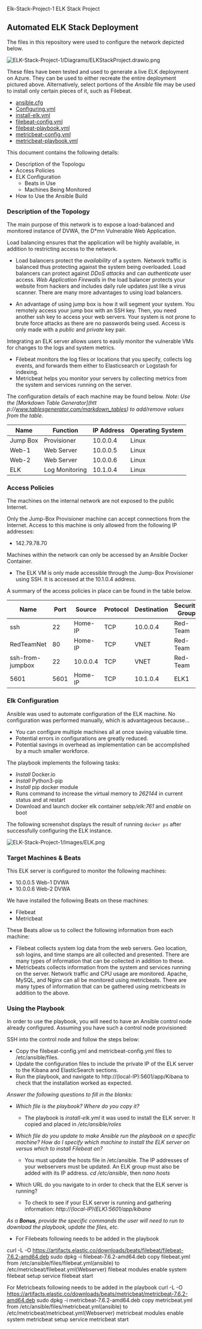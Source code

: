 Elk-Stack-Project-1
ELK Stack Project
## Automated ELK Stack Deployment

The files in this repository were used to configure the network depicted below.

![ELK-Stack-Project-1/Diagrams/ELKStackProject.drawio.png](https://github.com/cbeaver10/Elk-Stack-Project-1/blob/main/Diagrams/ELKStackProject.drawio.png)


These files have been tested and used to generate a live ELK deployment on Azure. They can be used to either recreate the entire deployment pictured above. Alternatively, select portions of the *Ansible* file may be used to install only certain pieces of it, such as Filebeat.

  - [ansible.cfg](Ansible/ansible.cfg)
  - [Configuring.yml](Ansible/Configuring.yml)
  - [install-elk.yml](Ansible/install-elk.yml)
  - [filebeat-config.yml](Ansible/filebeat-config.yml)
  - [filebeat-playbook.yml](Ansible/filebeat-playbook.yml)
  - [metricbeat-config.yml](Ansible/metricbeat-config.yml)
  - [metricbeat-playbook.yml](Ansible/metricbeat-playbook.yml)


This document contains the following details:
- Description of the Topologu
- Access Policies
- ELK Configuration
  - Beats in Use
  - Machines Being Monitored
- How to Use the Ansible Build


### Description of the Topology

The main purpose of this network is to expose a load-balanced and monitored instance of DVWA, the D*mn Vulnerable Web Application.

Load balancing ensures that the application will be highly available, in addition to restricting access to the network.
- Load balancers protect the *availability* of a system. Network traffic is balanced thus protecting against the system being overloaded. Load balancers can protect against *DDoS attacks* and can *authenticate* user access. *Web Application Firewalls* in the load balancer protects your website from hackers and includes daily rule updates just like a virus scanner. There are many more advantages to using load balancers.

- An advantage of using jump box is how it will segment your system. You remotely access your jump box with an SSH key. Then, you need another ssh key to access your web servers. Your system is not prone to brute force attacks as there are no passwords being used. Access is only made with a *public* and *private* key pair.

Integrating an ELK server allows users to easily monitor the vulnerable VMs for changes to the logs and system metrics.
- Filebeat monitors the log files or locations that you specify, collects log events, and forwards them either to Elasticsearch or Logstash for indexing.
- Metricbeat helps you monitor your servers by collecting metrics from the system and services running on the server.

The configuration details of each machine may be found below.
_Note: Use the [Markdown Table Generator](htt p://www.tablesgenerator.com/markdown_tables) to add/remove values from the table_.

|  Name    | Function      |IP Address|Operating System|
|----------|---------------|----------|-------|
| Jump Box | Provisioner   | 10.0.0.4 | Linux |   
| Web-1    | Web Server    | 10.0.0.5 | Linux |   
| Web-2    | Web Server    | 10.0.0.6 | Linux |   
| ELK      | Log Monitoring| 10.1.0.4 | Linux |   

### Access Policies

The machines on the internal network are not exposed to the public Internet. 

Only the Jump-Box Provisioner machine can accept connections from the Internet. Access to this machine is only allowed from the following IP addresses:
- 142.79.78.70

Machines within the network can only be accessed by an Ansible Docker Container.
- The ELK VM is only made accessible through the Jump-Box Provisioner using SSH. It is accessed at the 10.1.0.4 address.

A summary of the access policies in place can be found in the table below.

|       Name   | Port   | Source        | Protocol  | Destination | Security Group |
|--------------|--------|---------------|-----------|-------------|---------------|
| ssh          | 22     | Home-IP    | TCP       | 10.0.0.4     | Red-Team       |
| RedTeamNet  | 80     | Home-IP    | TCP       | VNET        | Red-Team       |
| ssh-from-jumpbox | 22 | 10.0.0.4   | TCP       | VNET        | Red-Team       |
| 5601         | 5601   | Home-IP    | TCP       | 10.1.0.4    | ELK1           |
### Elk Configuration

Ansible was used to automate configuration of the ELK machine. No configuration was performed manually, which is advantageous because...
- You can configure multiple machines all at once saving valuable time.
- Potential errors in configurations are greatly reduced.
- Potential savings in overhead as implementation can be accomplished by a much smaller workforce.

The playbook implements the following tasks:
- *Install* Docker.io
- *Install* Python3-pip
- *Install* pip docker module
- Runs command to increase the virtual memory to *262144* in current status and at restart
- Download and launch docker elk container *sebp/elk:761* and *enable* on boot

The following screenshot displays the result of running `docker ps` after successfully configuring the ELK instance.

![ELK-Stack-Project-1/Images/ELK.png](https://github.com/cbeaver10/Elk-Stack-Project-1/blob/main/Images/ELK.png)

### Target Machines & Beats
This ELK server is configured to monitor the following machines:
- 10.0.0.5 Web-1 DVWA
- 10.0.0.6 Web-2 DVWA

We have installed the following Beats on these machines:
- Filebeat
- Metricbeat

These Beats allow us to collect the following information from each machine:
- Filebeat collects system log data from the web servers. Geo location, ssh logins, and time stamps are all collected and presented. There are many types of information that can be collected in addition to these.
- Metricbeats collects information from the system and services running on the server. Network traffic and CPU usage are monitored. Apache, MySQL, and Nginx can all be monitored using metricbeats. There are many types of information that can be gathered using metricbeats in addition to the above.

### Using the Playbook
In order to use the playbook, you will need to have an Ansible control node already configured. Assuming you have such a control node provisioned: 

SSH into the control node and follow the steps below:
- Copy the filebeat-config.yml and metricbeat-config.yml files to /etc/ansible/files.
- Update the configuration files to include the private IP of the ELK server to the Kibana and ElasticSearch sections.
- Run the playbook, and navigate to http://(local-IP):5601/app/Kibana to check that the installation worked as expected.

_Answer the following questions to fill in the blanks:_
- _Which file is the playbook? Where do you copy it?_
  - The playbook is *install-elk.yml* it was used to install the ELK server. It copied and placed in */etc/ansible/roles*


- _Which file do you update to make Ansible run the playbook on a specific machine? How do I specify which machine to install the ELK server on versus which to install Filebeat on?_
  - You must update the hosts file in /etc/ansible. The IP addresses of your webservers must be updated. An ELK group must also be added with its IP address. *cd /etc/ansible*, then *nano hosts*
- Which URL do you navigate to in order to check that the ELK server is running?
  - To check to see if your ELK server is running and gathering information: *http://(local-IP)(ELK):5601/app/kibana*


_As a **Bonus**, provide the specific commands the user will need to run to download the playbook, update the files, etc._

- For Filebeats following needs to be added in the playbook

curl -L -O https://artifacts.elastic.co/downloads/beats/filebeat/filebeat-7.6.2-amd64.deb
sudo dpkg -i filebeat-7.6.2-amd64.deb
copy filebeat.yml from /etc/ansible/files/filebeat.yml(ansible) to /etc/metricbeat/filebeat.yml(Webserver)
filebeat modules enable system
filebeat setup
service filebeat start

For Metricbeats following needs to be added in the playbook
curl -L -O https://artifacts.elastic.co/downloads/beats/metricbeat/metricbeat-7.6.2-amd64.deb
sudo dpkg -i metricbeat-7.6.2-amd64.deb
copy metricbeat.yml from /etc/ansible/files/metricbeat.yml(ansible) to /etc/metricbeat/metricbeat.yml(Webserver)
metricbeat modules enable system
metricbeat setup
service metricbeat start
